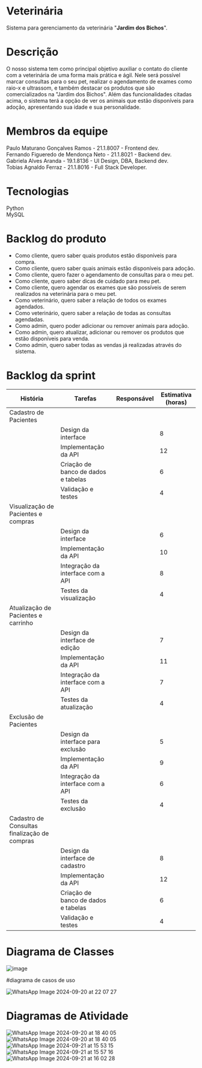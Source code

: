# Veterinária

Sistema para gerenciamento da veterinária "**Jardim dos Bichos**".

# Descrição

O nosso sistema tem como principal objetivo auxiliar o contato do cliente com a veterinária de uma forma mais prática e ágil.
Nele será possível marcar consultas para o seu pet, realizar o agendamento de exames como raio-x e ultrassom, e também destacar os produtos que são comercializados na "Jardim dos Bichos".
Além das funcionalidades citadas acima, o sistema terá a opção de ver os animais que estão disponíveis para adoção, apresentando sua idade e sua personalidade.

# Membros da equipe
Paulo Maturano Gonçalves Ramos - 21.1.8007 - Frontend dev.<br>
Fernando Figueredo de Mendonça Neto - 21.1.8021 - Backend dev.<br>
Gabriela Alves Aranda - 19.1.8136 - UI Design, DBA, Backend dev.<br>
Tobias Agnaldo Ferraz - 21.1.8016 - Full Stack Developer.<br>

# Tecnologias

Python<br>
MySQL

# Backlog do produto

- Como cliente, quero saber quais produtos estão disponíveis para compra.
- Como cliente, quero saber quais animais estão disponíveis para adoção.
- Como cliente, quero fazer o agendamento de consultas para o meu pet.
- Como cliente, quero saber dicas de cuidado para meu pet.
- Como cliente, quero agendar os exames que são possíveis de serem realizados na veterinária para o meu pet.
- Como veterinário, quero saber a relação de todos os exames agendados.
- Como veterinário, quero saber a relação de todas as consultas agendadas.
- Como admin, quero poder adicionar ou remover animais para adoção.
- Como admin, quero atualizar, adicionar ou remover os produtos que estão disponíveis para venda.
- Como admin, quero saber todas as vendas já realizadas através do sistema.



# Backlog da sprint


|História|	Tarefas|	Responsável|	Estimativa (horas)|
|------------- | ------------- | ------------- | ------------- |
Cadastro de Pacientes|	
||Design da interface| |	8|
||Implementação da API|	|	12|
||Criação de banco de dados e tabelas|	|	6|
||Validação e testes|	|	4|
Visualização de Pacientes e compras|	
||Design da interface|	|	6|
||Implementação da API|	| 10|
||Integração da interface com a API||	8|
||Testes da visualização|	|	4|
Atualização de Pacientes e carrinho|	
||Design da interface de edição|	|	7|
||Implementação da API|	|	11|
||Integração da interface com a API|	|	7|
||Testes da atualização|	|	4|
Exclusão de Pacientes|	
||Design da interface para exclusão|	|	5|
||Implementação da API|	|	9|
||Integração da interface com a API|	|	6|
||Testes da exclusão|	|	4|
Cadastro de Consultas finalização de compras|
||Design da interface de cadastro|	|	8|
||Implementação da API|	|	12|
||Criação de banco de dados e tabelas|	|	6|
||Validação e testes|	|	4|

# Diagrama de Classes

![image](https://github.com/user-attachments/assets/ef620023-80be-4793-bb3f-140c65a5267e)

#diagrama de casos de uso

![WhatsApp Image 2024-09-20 at 22 07 27](https://github.com/user-attachments/assets/edf2f5ba-bb2f-46e3-b657-e1861bb817de)


# Diagramas de Atividade

![WhatsApp Image 2024-09-20 at 18 40 05](https://github.com/user-attachments/assets/8c4abd20-fb02-4a12-8372-696fde7ae200)
![WhatsApp Image 2024-09-20 at 18 40 05](https://github.com/user-attachments/assets/ccbac6b4-acc9-4123-a580-ced1c5c34ec2)
![WhatsApp Image 2024-09-21 at 15 53 15](https://github.com/user-attachments/assets/f000e71b-7a5c-40bc-b21e-ab15c08dab7a)
![WhatsApp Image 2024-09-21 at 15 57 16](https://github.com/user-attachments/assets/c314bb06-2295-4b7c-a20e-e89b61bf4712)
![WhatsApp Image 2024-09-21 at 16 02 28](https://github.com/user-attachments/assets/b6f0b65d-b3de-4d5b-bb4a-4582c01710b9)




